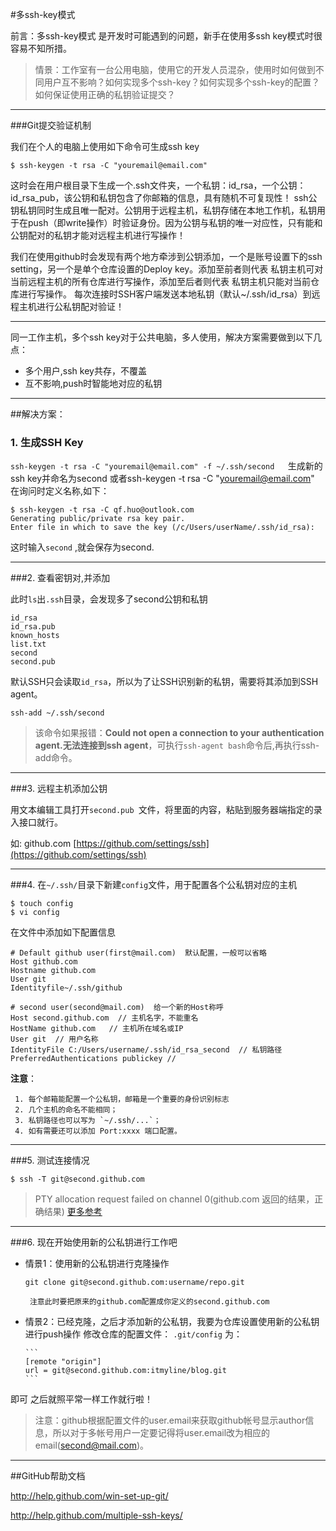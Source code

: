 #多ssh-key模式

前言：多ssh-key模式 是开发时可能遇到的问题，新手在使用多ssh key模式时很容易不知所措。

> 情景：工作室有一台公用电脑，使用它的开发人员混杂，使用时如何做到不同用户互不影响？如何实现多个ssh-key？如何实现多个ssh-key的配置？如何保证使用正确的私钥验证提交？

* * *

###Git提交验证机制

  
我们在个人的电脑上使用如下命令可生成ssh key
```
$ ssh-keygen -t rsa -C "youremail@email.com"
```

这时会在用户根目录下生成一个.ssh文件夹，一个私钥：id_rsa，一个公钥：id_rsa_pub，该公钥和私钥包含了你邮箱的信息，具有随机不可复现性！
ssh公钥私钥同时生成且唯一配对。公钥用于远程主机，私钥存储在本地工作机，私钥用于在push（即write操作）时验证身份。因为公钥与私钥的唯一对应性，只有能和公钥配对的私钥才能对远程主机进行写操作！

我们在使用github时会发现有两个地方牵涉到公钥添加，一个是账号设置下的ssh setting，另一个是单个仓库设置的Deploy key。添加至前者则代表 私钥主机可对当前远程主机的所有仓库进行写操作，添加至后者则代表 私钥主机只能对当前仓库进行写操作。
每次连接时SSH客户端发送本地私钥（默认~/.ssh/id_rsa）到远程主机进行公私钥配对验证！

* * *

同一工作主机，多个ssh key对于公共电脑，多人使用，解决方案需要做到以下几点：

- 多个用户,ssh key共存，不覆盖
- 互不影响,push时智能地对应的私钥

* * *

##解决方案：

### 1. 生成SSH Key

`ssh-keygen -t rsa -C "youremail@email.com" -f ~/.ssh/second   `生成新的ssh key并命名为second 或者ssh-keygen -t rsa -C "youremail@email.com"   
在询问时定义名称,如下： 

```
$ ssh-keygen -t rsa -C qf.huo@outlook.com
Generating public/private rsa key pair.
Enter file in which to save the key (/c/Users/userName/.ssh/id_rsa):
```
这时输入`second` ,就会保存为second. 

* * *

###2. 查看密钥对,并添加

此时`ls`出`.ssh`目录，会发现多了second公钥和私钥 

```
id_rsa   
id_rsa.pub   
known_hosts   
list.txt   
second   
second.pub   
```  

默认SSH只会读取`id_rsa`，所以为了让SSH识别新的私钥，需要将其添加到SSH agent。

```
ssh-add ~/.ssh/second

```
>该命令如果报错：__Could not open a connection to your authentication agent.无法连接到ssh agent__，可执行`ssh-agent bash`命令后,再执行ssh-add命令。

* * *

###3. 远程主机添加公钥 

用文本编辑工具打开`second.pub `文件，将里面的内容，粘贴到服务器端指定的录入接口就行。

如:
github.com [https://github.com/settings/ssh](https://github.com/settings/ssh) 

* * *

###4. 在`~/.ssh/`目录下新建`config`文件，用于配置各个公私钥对应的主机 

```
$ touch config
$ vi config
```
在文件中添加如下配置信息
```
# Default github user(first@mail.com)  默认配置，一般可以省略
Host github.com
Hostname github.com
User git
Identityfile~/.ssh/github
  
# second user(second@mail.com)  给一个新的Host称呼
Host second.github.com  // 主机名字，不能重名
HostName github.com   // 主机所在域名或IP
User git  // 用户名称
IdentityFile C:/Users/username/.ssh/id_rsa_second  // 私钥路径
PreferredAuthentications publickey //

```
**注意**： 

     1. 每个邮箱能配置一个公私钥，邮箱是一个重要的身份识别标志
     2. 几个主机的命名不能相同；
     3. 私钥路径也可以写为 `~/.ssh/...`；
     4. 如有需要还可以添加 Port:xxxx 端口配置。   

* * *

###5. 测试连接情况


```
$ ssh -T git@second.github.com 
```

>PTY allocation request failed on channel 0(github.com 返回的结果，正确结果)
>[更多参考](https://stackoverflow.com/questions/3844393/what-to-do-about-pty-allocation-request-failed-on-channel-0)

* * *

###6. 现在开始使用新的公私钥进行工作吧 

 - 情景1：使用新的公私钥进行克隆操作 

      `git clone git@second.github.com:username/repo.git ` 

        注意此时要把原来的github.com配置成你定义的second.github.com  
  
- 情景2：已经克隆，之后才添加新的公私钥，我要为仓库设置使用新的公私钥进行push操作 修改仓库的配置文件：
    `.git/config` 为：
    
      ```
      [remote "origin"]
      url = git@second.github.com:itmyline/blog.git
      ```
 即可 之后就照平常一样工作就行啦！

>注意：github根据配置文件的user.email来获取github帐号显示author信息，所以对于多帐号用户一定要记得将user.email改为相应的email(second@mail.com)。

* * *

##GitHub帮助文档

http://help.github.com/win-set-up-git/

http://help.github.com/multiple-ssh-keys/
